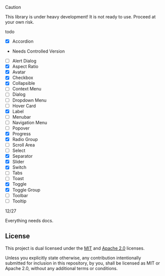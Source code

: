 > [!CAUTION]
> This library is under heavy development! It is not ready to use. Proceed at your own risk.


todo


- [x] Accordion
 - Needs Controlled Version
- [ ] Alert Dialog
- [x] Aspect Ratio
- [x] Avatar
- [x] Checkbox
- [x] Collapsible
- [ ] Context Menu 
- [ ] Dialog
- [ ] Dropdown Menu
- [ ] Hover Card
- [x] Label
- [ ] Menubar
- [ ] Navigation Menu
- [ ] Popover
- [x] Progress
- [x] Radio Group
- [ ] Scroll Area
- [ ] Select
- [x] Separator
- [x] Slider
- [x] Switch
- [ ] Tabs
- [ ] Toast
- [x] Toggle
- [x] Toggle Group
- [ ] Toolbar
- [ ] Tooltip

12/27

Everything needs docs.


## License
This project is dual licensed under the [MIT](./LICENSE-MIT) and [Apache 2.0](./LICENSE-APACHE) licenses.

Unless you explicitly state otherwise, any contribution intentionally submitted for inclusion in this repository, by you, shall be licensed as MIT or Apache 2.0, without any additional terms or conditions.
